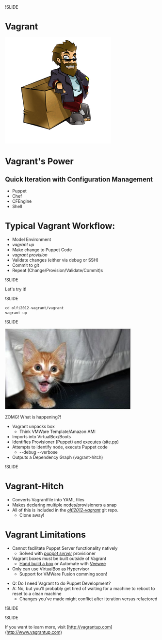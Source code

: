 !SLIDE

# Vagrant

![Vagrant Logo](../images/vagrant_logo.png)

<!SLIDE smaller>

# Vagrant's Power 
## Quick Iteration with Configuration Management

- Puppet
- Chef
- CFEngine
- Shell

<!SLIDE smaller>

# Typical Vagrant Workflow:

+ Model Environment 
+ _vagrant up_
+ Make change to Puppet Code
+ _vagrant provision_
+ Validate changes (either via debug or SSH)
+ Commit to git
+ Repeat (Change/Provision/Validate/Commit)s

!SLIDE

Let's try it!

!SLIDE

    cd olfi2012-vagrant/vagrant
    vagrant up

!SLIDE

![ZOMG!](../images/zomg_kitteh.jpeg)

ZOMG! What is happening?!

<!SLIDE smaller>

- Vagrant unpacks box
  - Think VMWare Template/Amazon AMI
- Imports into VirtualBox/Boots
- Identifies Provisioner (Puppet) and executes (site.pp)
- Attempts to identify node, executs Puppet code
  - --debug --verbose
- Outputs a Dependency Graph (vagrant-hitch)

!SLIDE
# Vagrant-Hitch

- Converts Vagrantfile into YAML files
- Makes declaring multiple nodes/provisioners a snap
- All of this is included in the
[_olfi2012-vagrant_](https://github.com/jfryman/olfi2012-vagrant) git repo.
  - Clone away!


<!SLIDE small>

# Vagrant Limitations

+ Cannot facilitate Puppet Server functionality natively
  + Solved with [_puppet
server_](http://vagrantup.com/v1/docs/provisioners/puppet_server.html) provisioner
+ Vagrant boxes must be built outside of Vagrant
  + [Hand build a box](http://vagrantup.com/v1/docs/base_boxes.html) or Automate with [Veewee](https://github.com/jedi4ever/veewee)
+ Only can use VirtualBox as Hypervisor
  - Support for VMWare Fusion comming soon!

<!SLIDE bullets incremental transition=fade>

+ Q: Do I need Vagrant to do Puppet Development?
+ A: No, but you'll probably get tired of waiting for a machine to
reboot to reset to a clean machine
  + Changes you've made might conflict after iteration versus refactored

!SLIDE


!SLIDE

If you want to learn more, visit
[http://vagrantup.com](http://www.vagrantup.com)

